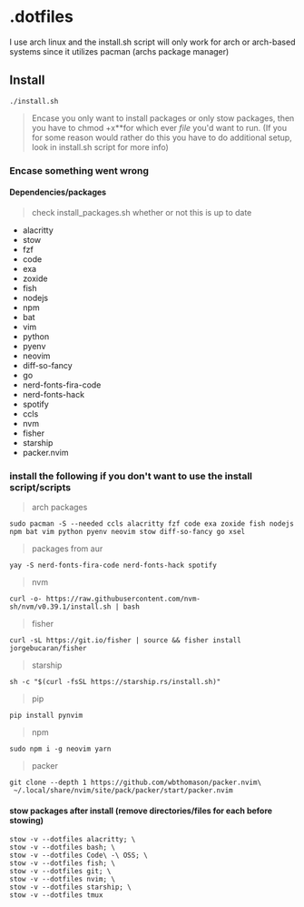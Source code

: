 # .dotfiles


I use arch linux and the install.sh script will only work for arch or arch-based systems since it utilizes pacman (archs package manager)


## Install

```console
./install.sh
```

> Encase you only want to install packages or only stow packages, then you have to chmod +x*<file>*for which ever *file* you'd want to run. (If you for some reason would rather do this you have to do additional setup, look in install.sh script for more info)

### Encase something went wrong

#### Dependencies/packages 

> check install_packages.sh whether or not this is up to date

- alacritty
- stow
- fzf
- code
- exa
- zoxide
- fish
- nodejs
- npm
- bat
- vim
- python
- pyenv
- neovim
- diff-so-fancy
- go
- nerd-fonts-fira-code
- nerd-fonts-hack
- spotify
- ccls
- nvm
- fisher
- starship
- packer.nvim


 
 ### install the following if you don't want to use the install script/scripts 
> arch packages

```console
sudo pacman -S --needed ccls alacritty fzf code exa zoxide fish nodejs npm bat vim python pyenv neovim stow diff-so-fancy go xsel
```

> packages from aur

```console
yay -S nerd-fonts-fira-code nerd-fonts-hack spotify 
```

> nvm

```console
curl -o- https://raw.githubusercontent.com/nvm-sh/nvm/v0.39.1/install.sh | bash
```

> fisher

```console
curl -sL https://git.io/fisher | source && fisher install jorgebucaran/fisher
```

> starship 

```console
sh -c "$(curl -fsSL https://starship.rs/install.sh)"
```

> pip 

```console
pip install pynvim
```

> npm
 
```console
sudo npm i -g neovim yarn
```

> packer

```console
git clone --depth 1 https://github.com/wbthomason/packer.nvim\
 ~/.local/share/nvim/site/pack/packer/start/packer.nvim
```

#### stow packages after install (remove directories/files for each before stowing)
```console
stow -v --dotfiles alacritty; \
stow -v --dotfiles bash; \
stow -v --dotfiles Code\ -\ OSS; \
stow -v --dotfiles fish; \
stow -v --dotfiles git; \
stow -v --dotfiles nvim; \
stow -v --dotfiles starship; \
stow -v --dotfiles tmux 
```

